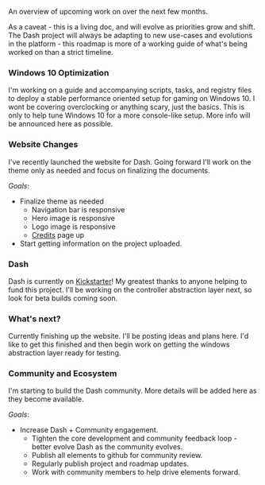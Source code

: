 ﻿﻿﻿﻿﻿An overview of upcoming work on over the next few months.As a caveat - this is a living doc, and will evolve as priorities grow and shift. The Dash project will always be adapting to new use-cases and evolutions in the platform - this roadmap is more of a working guide of what's being worked on than a strict timeline.### Windows 10 OptimizationI'm working on a guide and accompanying scripts, tasks, and registry files to deploy a stable performance oriented setup for gaming on Windows 10. I wont be covering overclocking or anything scary, just the basics. This is only to help tune Windows 10 for a more console-like setup. More info will be announced here as possible.### Website ChangesI've recently launched the website for Dash. Going forward I'll work on the theme only as needed and focus on finalizing the documents.*Goals*:- Finalize theme as needed  -  Navigation bar is responsive  -  Hero image is responsive  -  Logo image is responsive  -  [Credits](docs/credit.md) page up- Start getting information on the project uploaded.### DashDash is currently on [Kickstarter](https://www.kickstarter.com/projects/2050460584/dash?ref=7f05s1)! My greatest thanks to anyone helping to fund this project. I'll be working on the controller abstraction layer next, so look for beta builds coming soon.### What's next?Currently finishing up the website. I'll be posting ideas and plans here. I'd like to get this finished and then begin work on getting the windows abstraction layer ready for testing. ### Community and EcosystemI'm starting to build the Dash community. More details will be added here as they become available.*Goals*:- Increase Dash + Community engagement.  - Tighten the core development and community feedback loop - better evolve Dash as the community evolves.  - Publish all elements to github for community review.  - Regularly publish project and roadmap updates.  - Work with community members to help drive elements forward.